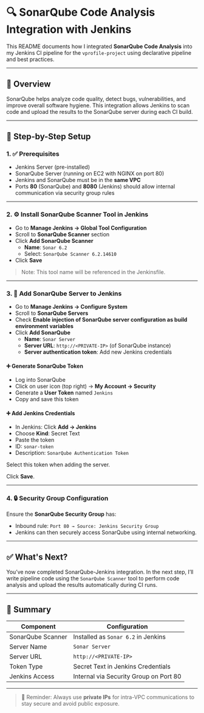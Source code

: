 # 🔍 SonarQube Code Analysis Integration with Jenkins

This README documents how I integrated **SonarQube Code Analysis** into my Jenkins CI pipeline for the `vprofile-project` using declarative pipeline and best practices.

---

## 🚀 Overview

SonarQube helps analyze code quality, detect bugs, vulnerabilities, and improve overall software hygiene. This integration allows Jenkins to scan code and upload the results to the SonarQube server during each CI build.

---

## 🧱 Step-by-Step Setup

### 1. ✅ Prerequisites

- Jenkins Server (pre-installed)
- SonarQube Server (running on EC2 with NGINX on port 80)
- Jenkins and SonarQube must be in the **same VPC**
- Ports **80** (SonarQube) and **8080** (Jenkins) should allow internal communication via security group rules

---

### 2. ⚙️ Install SonarQube Scanner Tool in Jenkins

- Go to **Manage Jenkins → Global Tool Configuration**
- Scroll to **SonarQube Scanner** section
- Click **Add SonarQube Scanner**
  - **Name**: `Sonar 6.2`
  - Select: `SonarQube Scanner 6.2.14610`
- Click **Save**

> Note: This tool name will be referenced in the Jenkinsfile.

---

### 3. 🔐 Add SonarQube Server to Jenkins

- Go to **Manage Jenkins → Configure System**
- Scroll to **SonarQube Servers**
- Check **Enable injection of SonarQube server configuration as build environment variables**
- Click **Add SonarQube**
  - **Name**: `Sonar Server`
  - **Server URL**: `http://<PRIVATE-IP>` (of SonarQube instance)
  - **Server authentication token**: Add new Jenkins credentials

#### ➕ Generate SonarQube Token

- Log into SonarQube
- Click on user icon (top right) → **My Account → Security**
- Generate a **User Token** named `Jenkins`
- Copy and save this token

#### ➕ Add Jenkins Credentials

- In Jenkins: Click **Add → Jenkins**
- Choose **Kind**: Secret Text
- Paste the token
- ID: `sonar-token`
- Description: `SonarQube Authentication Token`

Select this token when adding the server.

Click **Save**.

---

### 4. 🔒 Security Group Configuration

Ensure the **SonarQube Security Group** has:

- Inbound rule: `Port 80 → Source: Jenkins Security Group`
- Jenkins can then securely access SonarQube using internal networking.

---

## ✅ What's Next?

You’ve now completed SonarQube-Jenkins integration. In the next step, I’ll write pipeline code using the `SonarQube Scanner` tool to perform code analysis and upload the results automatically during CI runs.

---

## 📘 Summary

| Component         | Configuration                            |
|------------------|-------------------------------------------|
| SonarQube Scanner| Installed as `Sonar 6.2` in Jenkins       |
| Server Name      | `Sonar Server`                            |
| Server URL       | `http://<PRIVATE-IP>`                     |
| Token Type       | Secret Text in Jenkins Credentials        |
| Jenkins Access   | Internal via Security Group on Port 80    |

---

> 🧠 Reminder: Always use **private IPs** for intra-VPC communications to stay secure and avoid public exposure.